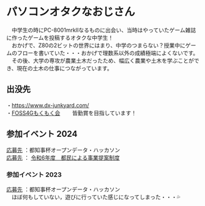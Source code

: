 # パソコンオタクなおじさん
　中学生の時にPC-8001mrkⅡなるものに出会い、当時はやっていたゲーム雑誌に作ったゲームを投稿するオタクな中学生！  
　おかげで、Z80の2ビットの世界にはまり、中学のつまらない？授業中にゲームのフローを書いていた・・・おかげで理数系以外の成績極端によくないです。  
　その後、大学の専攻が農業土木だったため、幅広く農業や土木を学ぶことができ、現在の土木の仕事につながっています。  
## 出没先　
・https://www.dx-junkyard.com/  
・[FOSS4Gもくもく会](https://www.osgeo.jp/)　　 皆勤賞を目指しています！   
## 参加イベント  2024
[応募先](https://odhackathon.metro.tokyo.lg.jp/) ：都知事杯オープンデータ・ハッカソン  
[応募先](https://www.zaimu.metro.tokyo.lg.jp/zaisei/zaisei/teian/tomin/7tomin) ： [令和6年度　都民による事業提案制度](https://github.com/yamamoto-ryuzo/portal/blob/main/都民による事業提案制度.md)    
### 参加イベント 2023  
[応募先](https://odhackathon.metro.tokyo.lg.jp/hackathon2023/) ：都知事杯オープンデータ・ハッカソン  
　ほぼ何もしていない，遊びに行っていた感じになってしまった・・・💦  
